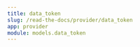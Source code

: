 ```yaml
---
title: data_token
slug: /read-the-docs/provider/data_token
app: provider
module: models.data_token
---
```

